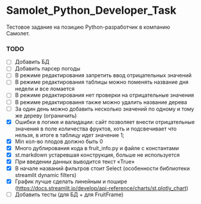 # Samolet_Python_Developer_Task
Тестовое задание на позицию Python-разработчик в компанию Самолет.
### TODO
- [ ] Добавить БД
- [ ] Добавить парсер погоды
- [ ] В режиме редактирования запретить ввод отрицательных значений
- [ ] В режиме редактирования таблицы можно поменять название дня недели и все ломается
- [ ] В режиме редактирования нет проверки на отрицательные значения
- [ ] В режиме редактироваиня также можно удалить название дерева
- [ ] За один день можно добавить несколько значений по одному и тому же дереву (ограничить)
- [x] Ошибки в логике и валидации: сайт позволяет внести отрицательные значения в поле количества фруктов, хоть и подсвечивает что нельзя, в итоге в таблицу идет значение 1;
- [x] Min кол-во плодов должно быть 0
- [x] Много дублирования кода в fruit_info.py и файле с константами
- [x] st.markdown устаревшая конструкция, больше не используется
- [x] При введении данных выводится текст «True»
- [x] В начале названий фильтров стоит Select (особенности библиотеки streamlit dynamic filters)
- [x] График лучше сделать линейным и пошире (https://docs.streamlit.io/develop/api-reference/charts/st.plotly_chart)
- [ ] Добавить тесты (для БД + для FruitFrame)
